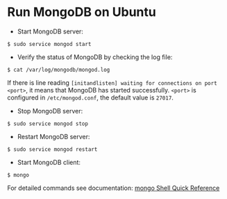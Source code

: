 # Run MongoDB on Ubuntu

* Start MongoDB server:

```console
$ sudo service mongod start
```

* Verify the status of MongoDB by checking the log file:

```console
$ cat /var/log/mongodb/mongod.log
```

If there is line reading `[initandlisten] waiting for connections on port <port>`, it means that MongoDB has started successfully. `<port>` is configured in `/etc/mongod.conf`, the default value is `27017`.

* Stop MongoDB server:

```console
$ sudo service mongod stop
```

* Restart MongoDB server:

```console
$ sudo service mongod restart
```

* Start MongoDB client:

```console
$ mongo
```


For detailed commands see documentation: [mongo Shell Quick Reference](https://docs.mongodb.com/manual/reference/mongo-shell/)

